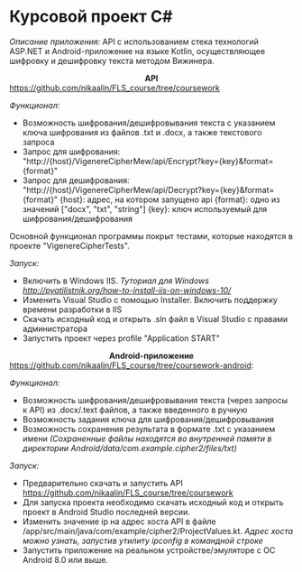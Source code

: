# Курсовой проект C#
*Описание приложения:* API с использованием стека технологий ASP.NET и Android-приложение на языке Kotlin, осуществляющее шифровку и дешифровку текста методом Вижинера.

**<div style="text-align:center">API</div>** 
https://github.com/nikaalin/FLS_course/tree/coursework 

*Функционал:*
-  Возможность шифрования/дешифровывания текста с указанием ключа шифрования из файлов .txt и .docx, а также текстового запроса
-  Запрос для шифрования: "http://{host}/VigenereCipherMew/api/Encrypt?key={key}&format={format}"
-  Запрос для дешифрования: "http://{host}/VigenereCipherMew/api/Decrypt?key={key}&format={format}"
{host}: адрес, на котором запущено api
{format}: одно из значений ["docx", "txt", "string"]
{key}: ключ используемый для шифрования/дешифрования

Основной функционал программы покрыт тестами, которые находятся в проекте "VigenereCipherTests".

*Запуск:*

- Включить в Windows IIS. *Туториал для Windows http://pyatilistnik.org/how-to-install-iis-on-windows-10/*
- Изменить Visual Studio с помощью Installer. Включить поддержку времени разработки в IIS
- Скачать исходный код и открыть .sln файл в Visual Studio с правами администратора
- Запустить проект через profile "Application START" 

**<div style="text-align:center">Android-приложение</div>** 
https://github.com/nikaalin/FLS_course/tree/coursework-android:

*Функционал:*
-  Возможность шифрования/дешифровывания текста (через запросы к API) из .docx/.text файлов, а также введенного в ручную
-  Возможность задания ключа для шифрования/дешифровывания
-  Возможность сохранения результата в формате .txt с указанием имени 
*(Сохраненные файлы находятся во внутренней памяти в директории Android/data/com.example.cipher2/files/txt)*

*Запуск:*
- Предварительно скачать и запустить API https://github.com/nikaalin/FLS_course/tree/coursework 
- Для запуска проекта необходимо скачать исходный код и открыть проект в Android Studio последней версии.
- Изменить значение ip на адрес хоста API в файле /app/src/main/java/com/example/cipher2/ProjectValues.kt. 
  *Адрес хоста можно узнать, запустив утилиту ipconfig в командной строке*
- Запустить приложение на реальном устройстве/эмуляторе с ОС Android 8.0 или выше.

